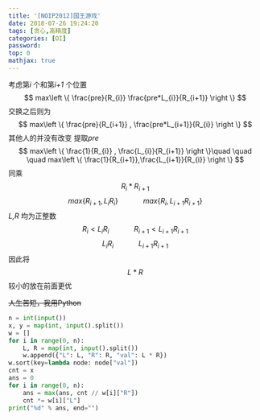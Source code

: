 ```yaml
---
title: '[NOIP2012]国王游戏'
date: 2018-07-26 19:24:20
tags: [贪心,高精度]
categories: [OI]
password:
top: 0
mathjax: true
---
```

考虑第*i* 个和第*i+1* 个位置
$$
max\left \{ \frac{pre}{R_{i}} \frac{pre*L_{i}}{R_{i+1}}  \right \}
$$
交换之后则为
$$
max\left \{  \frac{pre}{R_{i+1}} , \frac{pre*L_{i+1}}{R_{i}} \right \}
$$
其他人的并没有改变
提取*pre*
$$
max\left \{  \frac{1}{R_{i}} , \frac{L_{i}}{R_{i+1}} \right \}\quad \quad \quad max\left \{ \frac{1}{R_{i+1}},\frac{L_{i+1}}{R_{i}}  \right \}
$$
同乘$$R_{i}*R_{i+1}$$
$$
max\left \{  R_{i+1} , L_{i}R_{i} \right \}\quad \quad \quad max\left \{ R_{i}, L_{i+1}R_{i+1}  \right \}
$$
*L,R* 均为正整数
$$
R_{i}< L_{i}R_{i} \quad \quad \quad R_{i+1}< L_{i+1}R_{i+1}
$$
$$
L_{i}R_{i} \quad \quad \quad  L_{i+1}R_{i+1}
$$
因此将$$L*R$$较小的放在前面更优

~~人生苦短，我用Python~~
<!--more-->
```python
n = int(input())
x, y = map(int, input().split())
w = []
for i in range(0, n):
    L, R = map(int, input().split())
    w.append({"L": L, "R": R, "val": L * R})
w.sort(key=lambda node: node["val"])
cnt = x
ans = 0
for i in range(0, n):
    ans = max(ans, cnt // w[i]["R"])
    cnt *= w[i]["L"]
print("%d" % ans, end="")

```


